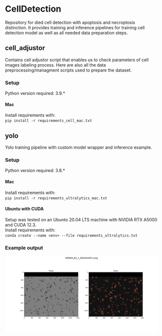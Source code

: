 # CellDetection
Repository for died cell detection with apoptosis and necroptosis distinction. It provides training and inference pipelines for training cell detection model as well as all needed data preparation steps.

## cell_adjustor
Contains cell adjustor script that enables us to check parameters of cell images labeling process.
Here are also all the data preprocessing/managment scripts used to prepare the dataset.

### Setup
Python version required: 3.9.*
#### Mac
Install requirements with:    
`pip install -r requirements_cell_mac.txt`

## yolo
Yolo training pipeline with custom model wrapper and inference example.
### Setup
Python version required: 3.8.*
#### Mac
Install requirements with:    
`pip install -r requirements_ultralytics_mac.txt`
#### Ubuntu with CUDA
Setup was tested on an Ubunto 20.04 LTS machine with NVIDIA RTX A5000 and CUDA 12.3.   
Install requirements with:    
`conda create --name <env> --file requirements_ultralytics.txt`   
### Example output
![example1](docs/cell_example.png)